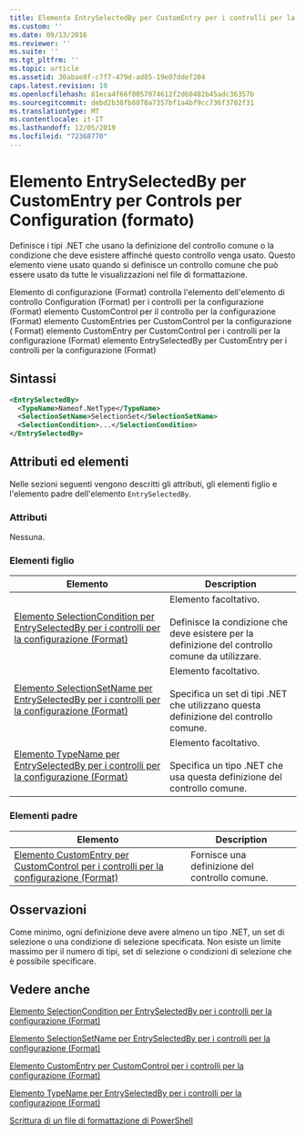 ```yaml
---
title: Elemento EntrySelectedBy per CustomEntry per i controlli per la configurazione (Format) | Microsoft Docs
ms.custom: ''
ms.date: 09/13/2016
ms.reviewer: ''
ms.suite: ''
ms.tgt_pltfrm: ''
ms.topic: article
ms.assetid: 30abae8f-c7f7-479d-ad85-19e07ddef204
caps.latest.revision: 10
ms.openlocfilehash: 81eca4f66f0057074612f2d60482b45adc36357b
ms.sourcegitcommit: debd2b38fb8070a7357bf1a4bf9cc736f3702f31
ms.translationtype: MT
ms.contentlocale: it-IT
ms.lasthandoff: 12/05/2019
ms.locfileid: "72368770"
---
```

# <a name="entryselectedby-element-for-customentry-for-controls-for-configuration-format"></a>Elemento EntrySelectedBy per CustomEntry per Controls per Configuration (formato)

Definisce i tipi .NET che usano la definizione del controllo comune o la condizione che deve esistere affinché questo controllo venga usato. Questo elemento viene usato quando si definisce un controllo comune che può essere usato da tutte le visualizzazioni nel file di formattazione.

Elemento di configurazione (Format) controlla l'elemento dell'elemento di controllo Configuration (Format) per i controlli per la configurazione (Format) elemento CustomControl per il controllo per la configurazione (Format) elemento CustomEntries per CustomControl per la configurazione ( Format) elemento CustomEntry per CustomControl per i controlli per la configurazione (Format) elemento EntrySelectedBy per CustomEntry per i controlli per la configurazione (Format)

## <a name="syntax"></a>Sintassi

```xml
<EntrySelectedBy>
  <TypeName>Nameof.NetType</TypeName>
  <SelectionSetName>SelectionSet</SelectionSetName>
  <SelectionCondition>...</SelectionCondition>
</EntrySelectedBy>
```

## <a name="attributes-and-elements"></a>Attributi ed elementi

Nelle sezioni seguenti vengono descritti gli attributi, gli elementi figlio e l'elemento padre dell'elemento `EntrySelectedBy`.

### <a name="attributes"></a>Attributi

Nessuna.

### <a name="child-elements"></a>Elementi figlio

|Elemento|Description|
|-------------|-----------------|
|[Elemento SelectionCondition per EntrySelectedBy per i controlli per la configurazione (Format)](./selectioncondition-element-for-entryselectedby-for-controls-for-configuration-format.md)|Elemento facoltativo.<br /><br /> Definisce la condizione che deve esistere per la definizione del controllo comune da utilizzare.|
|[Elemento SelectionSetName per EntrySelectedBy per i controlli per la configurazione (Format)](./selectionsetname-element-for-selectioncondition-for-controls-for-configuration-format.md)|Elemento facoltativo.<br /><br /> Specifica un set di tipi .NET che utilizzano questa definizione del controllo comune.|
|[Elemento TypeName per EntrySelectedBy per i controlli per la configurazione (Format)](./typename-element-for-entryselectedby-for-controls-for-configuration-format.md)|Elemento facoltativo.<br /><br /> Specifica un tipo .NET che usa questa definizione del controllo comune.|

### <a name="parent-elements"></a>Elementi padre

|Elemento|Description|
|-------------|-----------------|
|[Elemento CustomEntry per CustomControl per i controlli per la configurazione (Format)](./customentry-element-for-customcontrol-for-controls-for-configuration-format.md)|Fornisce una definizione del controllo comune.|

## <a name="remarks"></a>Osservazioni

Come minimo, ogni definizione deve avere almeno un tipo .NET, un set di selezione o una condizione di selezione specificata. Non esiste un limite massimo per il numero di tipi, set di selezione o condizioni di selezione che è possibile specificare.

## <a name="see-also"></a>Vedere anche

[Elemento SelectionCondition per EntrySelectedBy per i controlli per la configurazione (Format)](./selectioncondition-element-for-entryselectedby-for-controls-for-configuration-format.md)

[Elemento SelectionSetName per EntrySelectedBy per i controlli per la configurazione (Format)](./selectionsetname-element-for-selectioncondition-for-controls-for-configuration-format.md)

[Elemento CustomEntry per CustomControl per i controlli per la configurazione (Format)](./customentry-element-for-customcontrol-for-controls-for-configuration-format.md)

[Elemento TypeName per EntrySelectedBy per i controlli per la configurazione (Format)](./typename-element-for-selectioncondition-for-controls-for-configuration-format.md)

[Scrittura di un file di formattazione di PowerShell](./writing-a-powershell-formatting-file.md)
